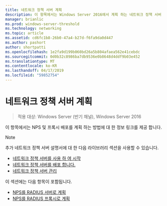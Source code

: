 ```yaml
---
title: 네트워크 정책 서버 계획
description: 이 항목에서는 Windows Server 2016에서 계획 하는 네트워크 정책 서버 RADIUS 서버 배포를 계획 하는 방법에 대 한 정보 링크를 제공 합니다.
manager: brianlic
ms.prod: windows-server-threshold
ms.technology: networking
ms.topic: article
ms.assetid: cd6fc1b8-26b0-47a4-b27d-f6fa9da0d447
ms.author: pashort
author: shortpatti
ms.openlocfilehash: 1e2fa9d199b060bd26a5b804afaea562e41cebdc
ms.sourcegitcommit: 0d0b32c8986ba7db9536e0b8648d4ddf9b03e452
ms.translationtype: MT
ms.contentlocale: ko-KR
ms.lasthandoff: 04/17/2019
ms.locfileid: "59852754"
---
```

# <a name="plan-network-policy-server"></a>네트워크 정책 서버 계획

>적용 대상: Windows Server (반기 채널), Windows Server 2016

이 항목에서는 NPS 및 프록시 배포를 계획 하는 방법에 대 한 정보 링크를 제공 합니다.

>[!NOTE]
>추가 네트워크 정책 서버 설명서에 대 한 다음 라이브러리 섹션을 사용할 수 있습니다. 
> - [네트워크 정책 서버를 사용 하 여 시작](nps-getstart-top.md)
> - [네트워크 정책 서버를 배포 합니다.](nps-deploy.md)
> - [네트워크 정책 서버 관리](nps-manage-top.md)

이 섹션에는 다음 항목이 포함됩니다.

- [NPS를 RADIUS 서버로 계획](nps-plan-server.md)
- [NPS를 RADIUS 프록시로 계획](nps-plan-proxy.md)
